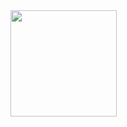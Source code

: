 <a href="https://github.com/ripend06">
  <img align="left" height="170px" src="https://github-readme-stats.vercel.app/api?username=ripend06&count_private=true&show_icons=true&theme=dracula" />
</a>
<a href="https://github.com/ripend06>
  <img align="left" height="170px" src="https://github-readme-stats.vercel.app/api/top-langs/?username=ripend06&layout=compact&theme=dracula" />
</a>

